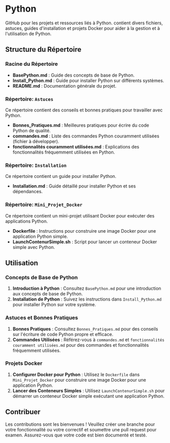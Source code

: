 # Python

GitHub pour les projets et ressources liés à Python. contient divers fichiers, astuces, guides d'installation et projets Docker pour aider à la gestion et à l'utilisation de Python.

## Structure du Répertoire

### Racine du Répertoire

- **BasePython.md** : Guide des concepts de base de Python.
- **Install_Python.md** : Guide pour installer Python sur différents systèmes.
- **README.md** : Documentation générale du projet.

### Répertoire: `Astuces`

Ce répertoire contient des conseils et bonnes pratiques pour travailler avec Python.

- **Bonnes_Pratiques.md** : Meilleures pratiques pour écrire du code Python de qualité.
- **commandes.md** : Liste des commandes Python couramment utilisées (fichier à développer).
- **fonctionnalités couramment utilisées.md** : Explications des fonctionnalités fréquemment utilisées en Python.

### Répertoire: `Installation`

Ce répertoire contient un guide pour installer Python.

- **Installation.md** : Guide détaillé pour installer Python et ses dépendances.

### Répertoire: `Mini_Projet_Docker`

Ce répertoire contient un mini-projet utilisant Docker pour exécuter des applications Python.

- **Dockerfile** : Instructions pour construire une image Docker pour une application Python simple.
- **LaunchContenurSimple.sh** : Script pour lancer un conteneur Docker simple avec Python.

## Utilisation

### Concepts de Base de Python

1. **Introduction à Python** : Consultez `BasePython.md` pour une introduction aux concepts de base de Python.
2. **Installation de Python** : Suivez les instructions dans `Install_Python.md` pour installer Python sur votre système.

### Astuces et Bonnes Pratiques

1. **Bonnes Pratiques** : Consultez `Bonnes_Pratiques.md` pour des conseils sur l'écriture de code Python propre et efficace.
2. **Commandes Utilisées** : Référez-vous à `commandes.md` et `fonctionnalités couramment utilisées.md` pour des commandes et fonctionnalités fréquemment utilisées.

### Projets Docker

1. **Configurer Docker pour Python** : Utilisez le `Dockerfile` dans `Mini_Projet_Docker` pour construire une image Docker pour une application Python.
2. **Lancer des Conteneurs Simples** : Utilisez `LaunchContenurSimple.sh` pour démarrer un conteneur Docker simple exécutant une application Python.

## Contribuer

Les contributions sont les bienvenues ! Veuillez créer une branche pour votre fonctionnalité ou votre correctif et soumettre une pull request pour examen. Assurez-vous que votre code est bien documenté et testé.

